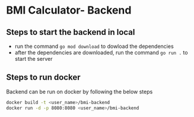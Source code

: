 # BMI Calculator- Backend

## Steps to start the backend in local
- run the command ```go mod download``` to dowload the dependencies 
- after the dependencies are downloaded, run the command ```go run .``` to start the server

## Steps to run docker 
Backend can be run on docker by following the below steps
``` sh
docker build -t <user_name>/bmi-backend
docker run -d -p 8080:8080 <user_name>/bmi-backend
```